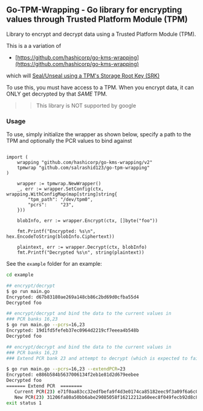 
## Go-TPM-Wrapping - Go library for encrypting values through Trusted Platform Module (TPM)

Library to encrypt and decrypt data using a Trusted Platform Module (TPM).

This is a a variation of

* [https://github.com/hashicorp/go-kms-wrapping](https://github.com/hashicorp/go-kms-wrapping)

which will [Seal/Unseal using a TPM's Storage Root Key (SRK)](https://github.com/salrashid123/tpm2/tree/master/srk_seal_unseal)

To use this, you must have access to a TPM.  When you encrypt data, it can ONLY get decrypted by that *SAME* TPM.


>> This library is NOT supported by google

### Usage

To use, simply initialize the wrapper as shown below, specify a path to the TPM and optionally the PCR values to bind against

```golang

import (
	wrapping "github.com/hashicorp/go-kms-wrapping/v2"
	tpmwrap "github.com/salrashid123/go-tpm-wrapping"
)

	wrapper := tpmwrap.NewWrapper()
	_, err := wrapper.SetConfig(ctx, wrapping.WithConfigMap(map[string]string{
		"tpm_path": "/dev/tpm0",
		"pcrs":     "23",
	}))

	blobInfo, err := wrapper.Encrypt(ctx, []byte("foo"))

	fmt.Printf("Encrypted: %s\n", hex.EncodeToString(blobInfo.Ciphertext))

	plaintext, err := wrapper.Decrypt(ctx, blobInfo)
	fmt.Printf("Decrypted %s\n", string(plaintext))
```

See the `example` folder for an example:

```bash
cd example

## encrypt/decrypt
$ go run main.go 
Encrypted: d67b83180ae269a148cb86c2bd69d0cfba55d4
Decrypted foo

## encrypt/decrypt and bind the data to the current values in
### PCR banks 16,23
$ go run main.go --pcrs=16,23
Encrypted: 19d1fd5fefeb37ec0964d2219cf7eeea4b548b
Decrypted foo

## encrypt/decrypt and bind the data to the current values in
### PCR banks 16,23
### Extend PCR bank 23 and attempt to decrypt (which is expected to fail)

$ go run main.go --pcrs=16,23 --extendPCR=23
Encrypted: e886b584b5637006134f2eb1e81d2d679eebee
Decrypted foo
======= Extend PCR  ========
   Current PCR(23) e71f0aa83cc32edfbefa9f4d3e0174ca85182eec9f3a09f6a6c0df6377a510d7   
   New PCR(23) 31206fa80a50bb6abe29085058f16212212a60eec8f049fecb92d8c8e0a84bc0Error decrypting failed to unsealing key: failed to certify PCRs: PCR 23 mismatch: expected e71f0aa83cc32edfbefa9f4d3e0174ca85182eec9f3a09f6a6c0df6377a510d7, got 31206fa80a50bb6abe29085058f16212212a60eec8f049fecb92d8c8e0a84bc0
exit status 1
```

